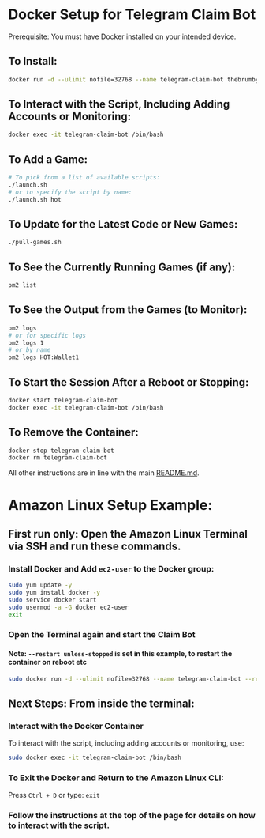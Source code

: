 # Docker Setup for Telegram Claim Bot

Prerequisite: You must have Docker installed on your intended device.

## To Install:
```sh
docker run -d --ulimit nofile=32768 --name telegram-claim-bot thebrumby/telegram-claim-bot:1.0
```
## To Interact with the Script, Including Adding Accounts or Monitoring:
```sh
docker exec -it telegram-claim-bot /bin/bash
```
## To Add a Game:
```sh
# To pick from a list of available scripts:
./launch.sh
# or to specify the script by name:
./launch.sh hot
```
## To Update for the Latest Code or New Games:
```sh
./pull-games.sh
```
## To See the Currently Running Games (if any):
```sh
pm2 list
```
## To See the Output from the Games (to Monitor):
```sh
pm2 logs 
# or for specific logs
pm2 logs 1
# or by name
pm2 logs HOT:Wallet1
```
## To Start the Session After a Reboot or Stopping:
```sh
docker start telegram-claim-bot
docker exec -it telegram-claim-bot /bin/bash
```
## To Remove the Container:
```sh
docker stop telegram-claim-bot
docker rm telegram-claim-bot
```
All other instructions are in line with the main [README.md](https://github.com/thebrumby/HotWalletClaimer).

# Amazon Linux Setup Example:

## First run only: Open the Amazon Linux Terminal via SSH and run these commands.

### Install Docker and Add `ec2-user` to the Docker group:
```sh
sudo yum update -y
sudo yum install docker -y
sudo service docker start
sudo usermod -a -G docker ec2-user
exit
```
### Open the Terminal again and start the Claim Bot
#### Note: `--restart unless-stopped` is set in this example, to restart the container on reboot etc
```sh
sudo docker run -d --ulimit nofile=32768 --name telegram-claim-bot --restart unless-stopped thebrumby/telegram-claim-bot:1.0
```
## Next Steps: From inside the terminal:

### Interact with the Docker Container
To interact with the script, including adding accounts or monitoring, use:
```sh
sudo docker exec -it telegram-claim-bot /bin/bash
```
### To Exit the Docker and Return to the Amazon Linux CLI:
Press `Ctrl + D` or type:
`exit`
### Follow the instructions at the top of the page for details on how to interact with the script.
